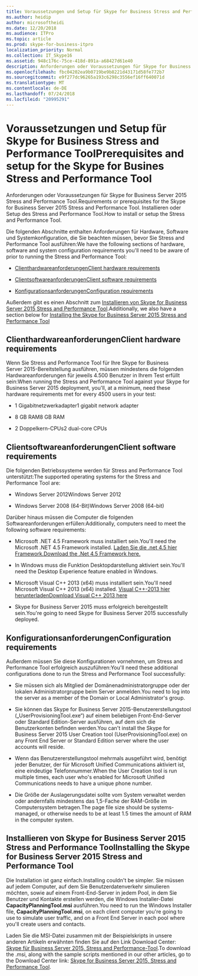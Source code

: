 ```yaml
---
title: Voraussetzungen und Setup für Skype for Business Stress and Performance Tool
ms.author: heidip
author: microsoftheidi
ms.date: 12/20/2018
ms.audience: ITPro
ms.topic: article
ms.prod: skype-for-business-itpro
localization_priority: Normal
ms.collection: IT_Skype16
ms.assetid: 948c176c-75ce-418d-891a-a68427d61e40
description: Anforderungen oder Voraussetzungen für Skype for Business Server 2015 Stress and Performance Tool. Installieren oder Setup des Stress and Performance Tool.
ms.openlocfilehash: fbc04202ea9b0719be9b8221d43171d58fe772b7
ms.sourcegitcommit: e9f277dc96265a193c6298c3556ef16ff640071d
ms.translationtype: MT
ms.contentlocale: de-DE
ms.lasthandoff: 07/24/2018
ms.locfileid: "20995291"
---
```

# <a name="prerequisites-and-setup-for-the-skype-for-busines-stress-and-performance-tool"></a><span data-ttu-id="a07a4-104">Voraussetzungen und Setup für Skype for Business Stress and Performance Tool</span><span class="sxs-lookup"><span data-stu-id="a07a4-104">Prerequisites and setup for the Skype for Busines Stress and Performance Tool</span></span>
 
<span data-ttu-id="a07a4-105">Anforderungen oder Voraussetzungen für Skype for Business Server 2015 Stress and Performance Tool.</span><span class="sxs-lookup"><span data-stu-id="a07a4-105">Requirements or prerequisites for the Skype for Business Server 2015 Stress and Performance Tool.</span></span> <span data-ttu-id="a07a4-106">Installieren oder Setup des Stress and Performance Tool.</span><span class="sxs-lookup"><span data-stu-id="a07a4-106">How to install or setup the Stress and Performance Tool.</span></span>
  
<span data-ttu-id="a07a4-107">Die folgenden Abschnitte enthalten Anforderungen für Hardware, Software und Systemkonfiguration, die Sie beachten müssen, bevor Sie Stress and Performance Tool ausführen:</span><span class="sxs-lookup"><span data-stu-id="a07a4-107">We have the following sections of hardware, software and system configuration requirements you'll need to be aware of prior to running the Stress and Performance Tool:</span></span>
  
- [<span data-ttu-id="a07a4-108">Clienthardwareanforderungen</span><span class="sxs-lookup"><span data-stu-id="a07a4-108">Client hardware requirements</span></span>](prerequisites-and-setup.md#ClientHardwareReqs)
    
- [<span data-ttu-id="a07a4-109">Clientsoftwareanforderungen</span><span class="sxs-lookup"><span data-stu-id="a07a4-109">Client software requirements</span></span>](prerequisites-and-setup.md#ClientSoftwareReqs)
    
- [<span data-ttu-id="a07a4-110">Konfigurationsanforderungen</span><span class="sxs-lookup"><span data-stu-id="a07a4-110">Configuration requirements</span></span>](prerequisites-and-setup.md#ConfigReqs)
    
<span data-ttu-id="a07a4-111">Außerdem gibt es einen Abschnitt zum [Installieren von Skype for Business Server 2015 Stress and Performance Tool](prerequisites-and-setup.md#Installing).</span><span class="sxs-lookup"><span data-stu-id="a07a4-111">Additionally, we also have a section below for [Installing the Skype for Business Server 2015 Stress and Performance Tool](prerequisites-and-setup.md#Installing)</span></span>
  
## <a name="client-hardware-requirements"></a><span data-ttu-id="a07a4-112">Clienthardwareanforderungen</span><span class="sxs-lookup"><span data-stu-id="a07a4-112">Client hardware requirements</span></span>
<span data-ttu-id="a07a4-113"><a name="ClientHardwareReqs"> </a></span><span class="sxs-lookup"><span data-stu-id="a07a4-113"></span></span>

<span data-ttu-id="a07a4-114">Wenn Sie Stress and Performance Tool für Ihre Skype for Business Server 2015-Bereitstellung ausführen, müssen mindestens die folgenden Hardwareanforderungen für jeweils 4.500 Benutzer in Ihrem Test erfüllt sein:</span><span class="sxs-lookup"><span data-stu-id="a07a4-114">When running the Stress and Performance Tool against your Skype for Business Server 2015 deployment, you'll, at a minimum, need these hardware requirements met for every 4500 users in your test:</span></span>
  
- <span data-ttu-id="a07a4-115">1 Gigabitnetzwerkadapter</span><span class="sxs-lookup"><span data-stu-id="a07a4-115">1 gigabit network adapter</span></span>
    
- <span data-ttu-id="a07a4-116">8 GB RAM</span><span class="sxs-lookup"><span data-stu-id="a07a4-116">8 GB RAM</span></span>
    
- <span data-ttu-id="a07a4-117">2 Doppelkern-CPUs</span><span class="sxs-lookup"><span data-stu-id="a07a4-117">2 dual-core CPUs</span></span>
    
## <a name="client-software-requirements"></a><span data-ttu-id="a07a4-118">Clientsoftwareanforderungen</span><span class="sxs-lookup"><span data-stu-id="a07a4-118">Client software requirements</span></span>
<span data-ttu-id="a07a4-119"><a name="ClientSoftwareReqs"> </a></span><span class="sxs-lookup"><span data-stu-id="a07a4-119"></span></span>

<span data-ttu-id="a07a4-120">Die folgenden Betriebssysteme werden für Stress and Performance Tool unterstützt:</span><span class="sxs-lookup"><span data-stu-id="a07a4-120">The supported operating systems for the Stress and Performance Tool are:</span></span>
  
- <span data-ttu-id="a07a4-121">Windows Server 2012</span><span class="sxs-lookup"><span data-stu-id="a07a4-121">Windows Server 2012</span></span>
    
- <span data-ttu-id="a07a4-122">Windows Server 2008 (64-Bit)</span><span class="sxs-lookup"><span data-stu-id="a07a4-122">Windows Server 2008 (64-bit)</span></span>
    
<span data-ttu-id="a07a4-123">Darüber hinaus müssen die Computer die folgenden Softwareanforderungen erfüllen:</span><span class="sxs-lookup"><span data-stu-id="a07a4-123">Additionally, computers need to meet the following software requirements:</span></span>
  
- <span data-ttu-id="a07a4-124">Microsoft .NET 4.5 Framework muss installiert sein.</span><span class="sxs-lookup"><span data-stu-id="a07a4-124">You'll need the Microsoft .NET 4.5 Framework installed.</span></span> [<span data-ttu-id="a07a4-125">Laden Sie die .net 4.5 hier Framework.</span><span class="sxs-lookup"><span data-stu-id="a07a4-125">Download the .Net 4.5 Framework here.</span></span>](https://www.microsoft.com/en-us/download/details.aspx?id=30653)
    
- <span data-ttu-id="a07a4-126">In Windows muss die Funktion Desktopdarstellung aktiviert sein.</span><span class="sxs-lookup"><span data-stu-id="a07a4-126">You'll need the Desktop Experience feature enabled in Windows.</span></span>
    
- <span data-ttu-id="a07a4-127">Microsoft Visual C++ 2013 (x64) muss installiert sein.</span><span class="sxs-lookup"><span data-stu-id="a07a4-127">You'll need Microsoft Visual C++ 2013 (x64) installed.</span></span> [<span data-ttu-id="a07a4-128">Visual C++-2013 hier herunterladen</span><span class="sxs-lookup"><span data-stu-id="a07a4-128">Download Visual C++ 2013 here</span></span>](https://www.microsoft.com/en-us/download/details.aspx?id=40784)
    
- <span data-ttu-id="a07a4-129">Skype for Business Server 2015 muss erfolgreich bereitgestellt sein.</span><span class="sxs-lookup"><span data-stu-id="a07a4-129">You're going to need Skype for Business Server 2015 successfully deployed.</span></span>
    
## <a name="configuration-requirements"></a><span data-ttu-id="a07a4-130">Konfigurationsanforderungen</span><span class="sxs-lookup"><span data-stu-id="a07a4-130">Configuration requirements</span></span>
<span data-ttu-id="a07a4-131"><a name="ConfigReqs"> </a></span><span class="sxs-lookup"><span data-stu-id="a07a4-131"></span></span>

<span data-ttu-id="a07a4-132">Außerdem müssen Sie diese Konfigurationen vornehmen, um Stress and Performance Tool erfolgreich auszuführen:</span><span class="sxs-lookup"><span data-stu-id="a07a4-132">You'll need these additional configurations done to run the Stress and Performance Tool successfully:</span></span>
  
- <span data-ttu-id="a07a4-133">Sie müssen sich als Mitglied der Domänenadministratorgruppe oder der lokalen Administratorgruppe beim Server anmelden.</span><span class="sxs-lookup"><span data-stu-id="a07a4-133">You need to log into the server as a member of the Domain or Local Administrator's group.</span></span>
    
- <span data-ttu-id="a07a4-134">Sie können das Skype for Business Server 2015-Benutzererstellungstool („UserProvisioningTool.exe“) auf einem beliebigen Front-End-Server oder Standard Edition-Server ausführen, auf dem sich die Benutzerkonten befinden werden.</span><span class="sxs-lookup"><span data-stu-id="a07a4-134">You can't install the Skype for Business Server 2015 User Creation tool (UserProvisioningTool.exe) on any Front End Server or Standard Edition server where the user accounts will reside.</span></span>
    
- <span data-ttu-id="a07a4-135">Wenn das Benutzererstellungstool mehrmals ausgeführt wird, benötigt jeder Benutzer, der für Microsoft Unified Communications aktiviert ist, eine eindeutige Telefonnummer.</span><span class="sxs-lookup"><span data-stu-id="a07a4-135">When the User Creation tool is run multiple times, each user who's enabled for Microsoft Unified Communications needs to have a unique phone number.</span></span>
    
- <span data-ttu-id="a07a4-136">Die Größe der Auslagerungsdatei sollte vom System verwaltet werden oder andernfalls mindestens das 1,5-Fache der RAM-Größe im Computersystem betragen.</span><span class="sxs-lookup"><span data-stu-id="a07a4-136">The page file size should be systems-managed, or otherwise needs to be at least 1.5 times the amount of RAM in the computer system.</span></span>
    
## <a name="installing-the-skype-for-business-server-2015-stress-and-performance-tool"></a><span data-ttu-id="a07a4-137">Installieren von Skype for Business Server 2015 Stress and Performance Tool</span><span class="sxs-lookup"><span data-stu-id="a07a4-137">Installing the Skype for Business Server 2015 Stress and Performance Tool</span></span>
<span data-ttu-id="a07a4-138"><a name="Installing"> </a></span><span class="sxs-lookup"><span data-stu-id="a07a4-138"></span></span>

<span data-ttu-id="a07a4-139">Die Installation ist ganz einfach.</span><span class="sxs-lookup"><span data-stu-id="a07a4-139">Installing couldn't be simpler.</span></span> <span data-ttu-id="a07a4-140">Sie müssen auf jedem Computer, auf dem Sie Benutzerdatenverkehr simulieren möchten, sowie auf einem Front-End-Server in jedem Pool, in dem Sie Benutzer und Kontakte erstellen werden, die Windows Installer-Datei **CapacityPlanningTool.msi** ausführen.</span><span class="sxs-lookup"><span data-stu-id="a07a4-140">You need to run the Windows Installer file, **CapacityPlanningTool.msi**, on each client computer you're going to use to simulate user traffic, and on a Front End Server in each pool where you'll create users and contacts.</span></span>
  
<span data-ttu-id="a07a4-141">Laden Sie die MSI-Datei zusammen mit der Beispielskripts in unsere anderen Artikeln erwähnten finden Sie auf den Link Download Center: [Skype für Business Server 2015, Stress and Performance-Tool](https://www.microsoft.com/download/details.aspx?id=50367).</span><span class="sxs-lookup"><span data-stu-id="a07a4-141">To download the .msi, along with the sample scripts mentioned in our other articles, go to the Download Center link: [Skype for Business Server 2015, Stress and Performance Tool](https://www.microsoft.com/download/details.aspx?id=50367).</span></span>
  

